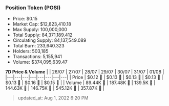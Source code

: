 
  ### Position Token (POSI)
  - Price: $0.15
  - Market Cap: $12,823,410.18
  - Max Supply: 100,000,000
  - Total Supply: 84,371,189.412
  - Circulating Supply: 84,137,549.089
  - Total Burn: 233,640.323
  - Holders: 503,185
  - Transactions: 5,155,941
  - Volume: $374,095,639.47

  **7D Price & Volume**
  | | 26&#x2F;07 | 27&#x2F;07 | 28&#x2F;07 | 29&#x2F;07 | 30&#x2F;07 | 31&#x2F;07 | 01&#x2F;08 |
  |---|---|---|---|---|---|---|---|
  | Price | $0.12 🔻 | $0.13 🚀 | $0.13 🚀 | $0.13 🚀 | $0.13 🚀 | $0.16 🚀 | $0.15 🔻 |
  | Volume | 89.44K 🔻 | 187.48K 🚀 | 139.5K 🔻 | 144.63K 🚀 | 146.75K 🚀 | 545.12K 🚀 | 357.87K 🔻 |

  > updated_at: Aug 1, 2022 6:20 PM
